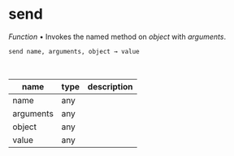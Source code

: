 # send

_Function_ &bull; Invokes the named method on _object_ with _arguments_.

<pre><code>send name, arguments, object &rarr; value</code></pre>
<br>

| name | type | description |
|------|------|-------------|
|name|any||
|arguments|any||
|object|any||
|value|any||


